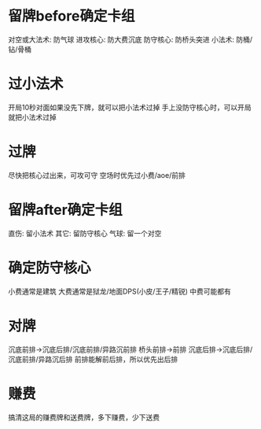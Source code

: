 # 留牌before确定卡组
对空或大法术: 防气球
进攻核心: 防大费沉底
防守核心: 防桥头突进
小法术: 防桶/钻/骨桶

# 过小法术
开局10秒对面如果没先下牌，就可以把小法术过掉
手上没防守核心时，可以开局就把小法术过掉

# 过牌
尽快把核心过出来，可攻可守
空场时优先过小费/aoe/前排

# 留牌after确定卡组
直伤: 留小法术
其它: 留防守核心
气球: 留一个对空

# 确定防守核心
小费通常是建筑
大费通常是狱龙/地面DPS(小皮/王子/精锐)
中费可能都有

# 对牌
沉底前排→沉底后排/沉底前排/异路沉前排
桥头前排→前排
沉底后排→沉底后排/沉底前排/异路沉后排
前排能解前后排，所以优先出后排

# 赚费
搞清这局的赚费牌和送费牌，多下赚费，少下送费